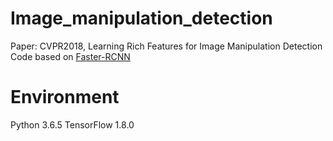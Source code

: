 # Image_manipulation_detection
Paper: CVPR2018, Learning Rich Features for Image Manipulation Detection
Code based on [Faster-RCNN](https://github.com/dBeker/Faster-RCNN-TensorFlow-Python3.5)

# Environment
Python 3.6.5
TensorFlow 1.8.0

